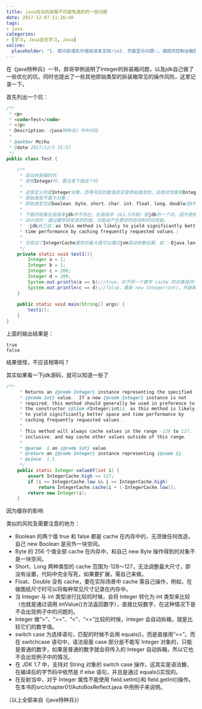 ```yaml
---
title: java自动拆装箱不可避免遇到的一些问题
date: 2017-12-07 11:26:49
tags:
- java
categories:
- [学习, Java语言学习, Java]
valine:
  placeholder: "1. 提问前请先仔细阅读本文档⚡\n2. 页面显示问题💥，请提供控制台截图📸或者您的测试网址\n3. 其他任何报错💣，请提供详细描述和截图📸，祝食用愉快💪"
---
```


在《java特种兵》一书，胖哥举例说明了Integer的拆装箱问题，以及jdk自己做了一些优化的坑，同时也提出了一些其他原始类型的拆装箱常见的操作风险，这里记录一下。

首先列出一个坑：

```java
/**
 * <p>
 * <code>Test</code>
 * </p>
 * Description: 《java特种兵》书中代码
 *
 * @author Mcchu
 * @date 2017/12/5 15:57
 */
public class Test {
 
    /**
     * 自动拆装箱的坑
     * 使用Integer时，需注意下面这个坑
     *
     * 这里定义的是Integer对象，而等号后的数值其实是原始类型的，会隐式地使用Integer.valueOf(int)做一步转换；
     * 原始类型不属于对象；
     * 原始类型包括boolean、byte、short、char、int、float、long、double这8种常见的数据类型（Primitive）
     *
     * 下面的现象在低版本jdk中不存在，在高版本（从1.5开始）是jdk的一个坑，因为使用了IntegerCache
     * 设计目的：通过缓存经常请求的值，可能会产生更好的空间和时间性能。
     * （jdk自己说：as this method is likely to yield significantly better space and
     * time performance by caching frequently requested values.）
     *
     * 注意这个IntegerCache缓存的最大值可以通过jvm启动参数设置，如：-Djava.lang.Integer.IntegerCache.high=200
     */
    private static void test1(){
        Integer a = 1;
        Integer b = 1;
        Integer c = 200;
        Integer d = 200;
        System.out.println(a == b);//true，对于同一个数字 cache 的对象是同一块内存地址
        System.out.println(c == d);//false，重新 new Integer(int)，开辟新的地址
    }
 
    public static void main(String[] args) {
        test1();
    }
}
```

上面的输出结果是：

```
true
false
```

结果很怪，不应该相等吗？

其实如果看一下jdk源码，就可以知道一些了

```java
/**
     * Returns an {@code Integer} instance representing the specified
     * {@code int} value.  If a new {@code Integer} instance is not
     * required, this method should generally be used in preference to
     * the constructor {@link #Integer(int)}, as this method is likely
     * to yield significantly better space and time performance by
     * caching frequently requested values.
     *
     * This method will always cache values in the range -128 to 127,
     * inclusive, and may cache other values outside of this range.
     *
     * @param  i an {@code int} value.
     * @return an {@code Integer} instance representing {@code i}.
     * @since  1.5
     */
    public static Integer valueOf(int i) {
        assert IntegerCache.high >= 127;
        if (i >= IntegerCache.low && i <= IntegerCache.high)
            return IntegerCache.cache[i + (-IntegerCache.low)];
        return new Integer(i);
    }
```

因为缓存的影响

类似的风险及需要注意的地方：

- Boolean 的两个值 true 和 false 都是 cache 在内存中的，无须做任何改造，自己 new Boolean 是另外一块空间。
- Byte 的 256 个值全部 cache 在内存中，和自己 new Byte 操作得到的对象不是一块空间。
- Short、Long 两种类型的 cache 范围为-128～127，无法调整最大尺寸，即没有设置，代码中完全写死，如果要扩展，需自己来做。
- Float、Double 没有 cache，要在实际场景中 cache 需自己操作，例如，在做图纸尺寸时可以将每种常见尺寸记录在内存中。
- 当 Integer 与 int 类型进行比较的时候，会将 Integer 转化为 int 类型来比较（也就是通过调用 intValue()方法返回数字），直接比较数字，在这种情况下是不会出现例子中的问题的。
- Integer 做“>”、“>=”、“<”、“<=”比较的时候，Integer 会自动拆箱，就是比较它们的数字值。
- switch case 为选择语句，匹配的时候不会用 equals()，而是直接用“==”。而在 switchcase 语句中，语法层面 case 部分是不能写 Integer 对象的，只能是普通的数字，如果是普通的数字就会将传入的 Integer 自动拆箱，所以它也不会出现例子中的情况。
- 在 JDK 1.7 中，支持对 String 对象的 switch case 操作，这其实是语法糖，在编译后的字节码中依然是 if else 语句，并且是通过 equals()实现的。
- 在反射当中，对于 Integer 属性不能使用 field.setInt()和 field.getInt()操作。在本书的src/chapter01/AutoBoxReflect.java 中用例子来说明。

（以上全部来自《java特种兵》）
